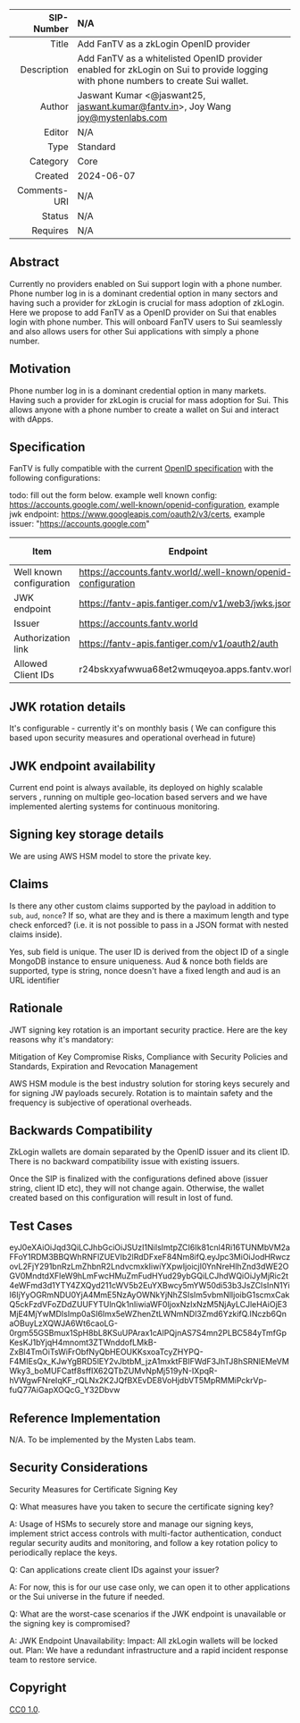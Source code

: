 |   SIP-Number | N/A |
| -----------: | :--------------------------------------------------- |
|        Title | Add FanTV as a zkLogin OpenID provider |
|  Description | Add FanTV as a whitelisted OpenID provider enabled for zkLogin on Sui to provide logging with phone numbers to create Sui wallet. |
|       Author |  Jaswant Kumar <@jaswant25, jaswant.kumar@fantv.in>, Joy Wang <joy@mystenlabs.com> |
|       Editor | N/A |
|         Type | Standard |
|     Category | Core |
|      Created | 2024-06-07 |
| Comments-URI | N/A |
|       Status | N/A |
|     Requires | N/A |

## Abstract

Currently no providers enabled on Sui support login with a phone number. Phone number log in is a dominant credential option in many sectors and having such a provider for zkLogin is crucial for mass adoption of zkLogin. Here we propose to add FanTV as a OpenID provider on Sui that enables login with phone number. This will onboard FanTV users to Sui seamlessly and also allows users for other Sui applications with simply a phone number. 

## Motivation

Phone number log in is a dominant credential option in many markets. Having such a provider for zkLogin is crucial for mass adoption for Sui. This allows anyone with a phone number to create a wallet on Sui and interact with dApps. 

## Specification

FanTV is fully compatible with the current [OpenID specification](https://openid.net/specs/openid-connect-core-1_0.html) with the following configurations:

todo: fill out the form below. example well known config: https://accounts.google.com/.well-known/openid-configuration, example jwk endpoint: https://www.googleapis.com/oauth2/v3/certs, example issuer: "https://accounts.google.com"

|             Item          | Endpoint  | Example Content | 
|-------------------------- |-----------|-----------------|
| Well known configuration  |https://accounts.fantv.world/.well-known/openid-configuration |                 |
| JWK endpoint              |https://fantv-apis.fantiger.com/v1/web3/jwks.json |                 |
| Issuer                    |https://accounts.fantv.world |                 |
| Authorization link        |https://fantv-apis.fantiger.com/v1/oauth2/auth|                 |
| Allowed Client IDs        |r24bskxyafwwua68et2wmuqeyoa.apps.fantv.world|                 | 

## JWK rotation details

 It's configurable - currently it's on monthly basis ( We can configure this based upon security measures and operational overhead in future) 

## JWK endpoint availability

Current end point is always available, its deployed on highly scalable servers , running on multiple geo-location based servers and we have implemented alerting systems for continuous monitoring.

## Signing key storage details

We are using AWS HSM model to store the private key.

## Claims 

Is there any other custom claims supported by the payload in addition to `sub`, `aud`, `nonce`? If so, what are they and is there a maximum length and type check enforced? (i.e. it is not possible to pass in a JSON format with nested claims inside). 

Yes, sub field is unique. The user ID is derived from the object ID of a single MongoDB instance to ensure uniqueness.
Aud & nonce both fields are supported, type is string, nonce doesn't have a fixed length and aud is an URL identifier

## Rationale

JWT signing key rotation is an important security practice. Here are the key reasons why it's mandatory:

Mitigation of Key Compromise Risks, Compliance with Security Policies and Standards, Expiration and Revocation Management

AWS HSM module is the best industry solution for storing keys securely and for signing JW payloads securely. Rotation is to maintain safety and the frequency is subjective of operational overheads.


## Backwards Compatibility

ZkLogin wallets are domain separated by the OpenID issuer and its client ID. There is no backward compatibility issue with existing issuers. 

Once the SIP is finalized with the configurations defined above (issuer string, client ID etc), they will not change again. Otherwise, the wallet created based on this configuration will result in lost of fund. 

## Test Cases

eyJ0eXAiOiJqd3QiLCJhbGciOiJSUzI1NiIsImtpZCI6Ik81cnl4Ri16TUNMbVM2aFFoY1RDM3BBQWhRNFlZUEVIb2lRdDFxeF84Nm8ifQ.eyJpc3MiOiJodHRwczovL2FjY291bnRzLmZhbnR2LndvcmxkIiwiYXpwIjoicjI0YnNreHlhZnd3dWE2OGV0MndtdXFleW9hLmFwcHMuZmFudHYud29ybGQiLCJhdWQiOiJyMjRic2t4eWFmd3d1YTY4ZXQyd211cWV5b2EuYXBwcy5mYW50di53b3JsZCIsInN1YiI6IjYyOGRmNDU0YjA4MmE5NzAyOWNkYjNhZSIsIm5vbmNlIjoibG1scmxCakQ5ckFzdVFoZDdZUUFYTUlnQk1nIiwiaWF0IjoxNzIxNzM5NjAyLCJleHAiOjE3MjE4MjYwMDIsImp0aSI6Imx5eWZhenZtLWNmNDl3Zmd6YzkifQ.INczb6QnaOBuyLzXQWJA6Wt6caoLG-0rgm55GSBmux1SpH8bL8KSuUPArax1cAlPQjnAS7S4mn2PLBC584yTmfGpKesKJ1bYjqH4mnomt3ZTWnddofLMkB-ZxBl4TmOiTsWiFrObfNyQbHEOUKKsxoaTcyZHYPQ-F4MIEsQx_KJwYgBRD5lEY2vJbtbM_jzA1mxktFBIFWdF3JhTJ8hSRNlEMeVMWky3_boMUFCatf8sffIX62QTbZUMvNpMj519yN-IXpqR-hVWgwFNreIqKF_rQLNx2K2JQfBXEvDE8VoHjdbVT5MpRMMiPckrVp-fuQ77AiGapXOQcG_Y32Dbvw


## Reference Implementation

N/A. To be implemented by the Mysten Labs team. 

## Security Considerations


Security Measures for Certificate Signing Key

Q: What measures have you taken to secure the certificate signing key?

A: Usage of HSMs to securely store and manage our signing keys, implement strict access controls with multi-factor authentication, conduct regular security audits and monitoring, and follow a key rotation policy to periodically replace the keys.

Q: Can applications create client IDs against your issuer?

A: For now, this is for our use case only, we can open it to other applications or the Sui universe in the future if needed.


Q: What are the worst-case scenarios if the JWK endpoint is unavailable or the signing key is compromised?

A: JWK Endpoint Unavailability:
Impact: All zkLogin wallets will be locked out.
Plan: We have a redundant infrastructure and a rapid incident response team to restore service.


## Copyright

[CC0 1.0](../LICENSE.md).
